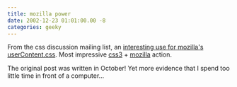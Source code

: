 ```yaml
---
title: mozilla power
date: 2002-12-23 01:01:00.00 -8
categories: geeky
---
```

From the css discussion mailing list, an [interesting use for mozilla's userContent.css](http://archivist.incutio.com/css-discuss/?id=13557). Most impressive [css3](http://www.w3c.org) \+ [mozilla](http://www.mozilla.org)
action.

The original post was written in October! Yet more evidence that I spend too little time in front of a computer…



